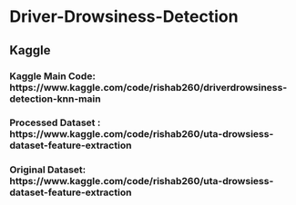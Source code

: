 # Driver-Drowsiness-Detection
<h2> Kaggle </h2>

<h3> Kaggle Main Code: https://www.kaggle.com/code/rishab260/driverdrowsiness-detection-knn-main </h3>
<h3> Processed Dataset : https://www.kaggle.com/code/rishab260/uta-drowsiess-dataset-feature-extraction </h3>
<h3> Original Dataset: https://www.kaggle.com/code/rishab260/uta-drowsiess-dataset-feature-extraction </h3>
